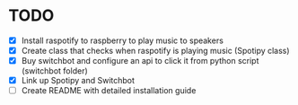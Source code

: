# TODO
- [X] Install raspotify to raspberry to play music to speakers
- [X] Create class that checks when raspotify is playing music (Spotipy class)
- [X] Buy switchbot and configure an api to click it from python script (switchbot folder)
- [X] Link up Spotipy and Switchbot
- [ ] Create README with detailed installation guide